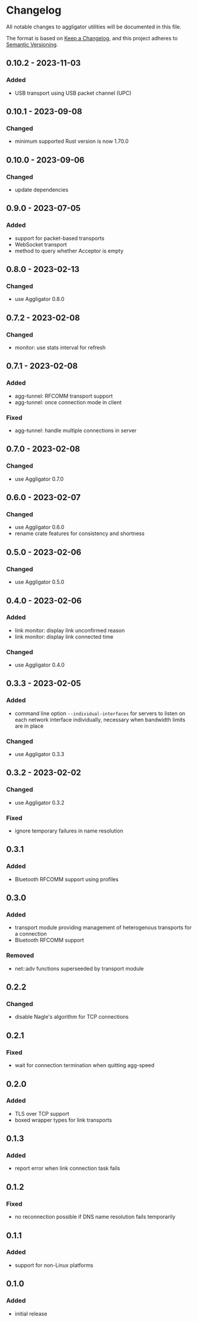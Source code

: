 # Changelog

All notable changes to aggligator utilities will be documented in this file.

The format is based on [Keep a Changelog](https://keepachangelog.com/en/1.0.0/),
and this project adheres to [Semantic Versioning](https://semver.org/spec/v2.0.0.html).

## 0.10.2 - 2023-11-03
### Added
- USB transport using USB packet channel (UPC)

## 0.10.1 - 2023-09-08
### Changed
- minimum supported Rust version is now 1.70.0

## 0.10.0 - 2023-09-06
### Changed
- update dependencies

## 0.9.0 - 2023-07-05
### Added
- support for packet-based transports
- WebSocket transport
- method to query whether Acceptor is empty

## 0.8.0 - 2023-02-13
### Changed
- use Aggligator 0.8.0

## 0.7.2 - 2023-02-08
### Changed
- monitor: use stats interval for refresh

## 0.7.1 - 2023-02-08
### Added
- agg-tunnel: RFCOMM transport support
- agg-tunnel: once connection mode in client
### Fixed
- agg-tunnel: handle multiple connections in server

## 0.7.0 - 2023-02-08
### Changed
- use Aggligator 0.7.0

## 0.6.0 - 2023-02-07
### Changed
- use Aggligator 0.6.0
- rename crate features for consistency and shortness

## 0.5.0 - 2023-02-06
### Changed
- use Aggligator 0.5.0

## 0.4.0 - 2023-02-06
### Added
- link monitor: display link unconfirmed reason
- link monitor: display link connected time
### Changed
- use Aggligator 0.4.0

## 0.3.3 - 2023-02-05
### Added
- command line option `--individual-interfaces` for servers to listen on each
  network interface individually, necessary when bandwidth limits are in place
### Changed
- use Aggligator 0.3.3

## 0.3.2 - 2023-02-02
### Changed
- use Aggligator 0.3.2
### Fixed
- ignore temporary failures in name resolution

## 0.3.1
### Added
- Bluetooth RFCOMM support using profiles

## 0.3.0
### Added
- transport module providing management of heterogenous transports for a connection
- Bluetooth RFCOMM support
### Removed
- net::adv functions superseeded by transport module

## 0.2.2
### Changed
- disable Nagle's algorithm for TCP connections

## 0.2.1
### Fixed
- wait for connection termination when quitting agg-speed

## 0.2.0
### Added
- TLS over TCP support
- boxed wrapper types for link transports

## 0.1.3
### Added
- report error when link connection task fails

## 0.1.2
### Fixed
- no reconnection possible if DNS name resolution fails temporarily

## 0.1.1
### Added
- support for non-Linux platforms

## 0.1.0
### Added
- initial release

